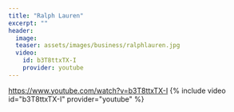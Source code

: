 ```yaml
---
title: "Ralph Lauren"
excerpt: ""
header:
  image: 
  teaser: assets/images/business/ralphlauren.jpg
  video:
    id: b3T8ttxTX-I
    provider: youtube
---
```


https://www.youtube.com/watch?v=b3T8ttxTX-I
{% include video id="b3T8ttxTX-I" provider="youtube" %}